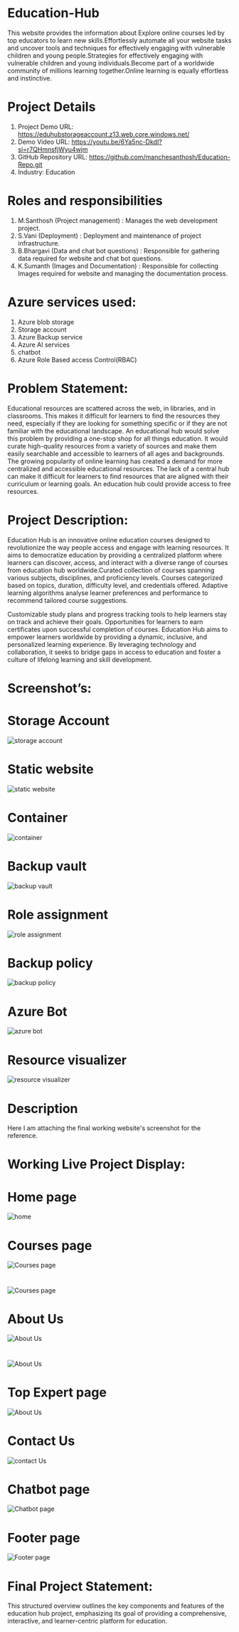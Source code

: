 # Education-Hub

This website provides the information about Explore online courses led by top educators to learn new skills.Effortlessly automate all your website tasks and uncover tools and techniques for effectively engaging with vulnerable children and young people.Strategies for effectively engaging with vulnerable children and young individuals.Become part of a worldwide community of millions learning together.Online learning is equally effortless and instinctive.

# Project Details
1. Project Demo URL: https://eduhubstorageaccount.z13.web.core.windows.net/
2. Demo Video URL: https://youtu.be/6Ya5nc-DkdI?si=r7QHmnsfjWyu4wjm
3. GitHub Repository URL: https://github.com/manchesanthosh/Education-Repo.git
4. Industry: Education
   
# Roles and responsibilities
1. M.Santhosh (Project management) : Manages the web development project.
2. S.Vani (Deployment) : Deployment and maintenance of project infrastructure.
3. B.Bhargavi (Data and chat bot questions) : Responsible for gathering data required for website and chat bot questions.
4. K.Sumanth (Images and Documentation) : Responsible for collecting Images required for website and managing the documentation process.
# Azure services used:
1. Azure blob storage
2. Storage account
3. Azure Backup service
4. Azure AI services
5. chatbot
6. Azure Role Based access Control(RBAC)
# Problem Statement:
Educational resources are scattered across the web, in libraries, and in classrooms. This makes it difficult for learners to find the resources they need, especially if they are looking for something specific or if they are not familiar with the educational landscape. An educational hub would solve this problem by providing a one-stop shop for all things education. It would curate high-quality resources from a variety of sources and make them easily searchable and accessible to learners of all ages and backgrounds.
The growing popularity of online learning has created a demand for more centralized and accessible educational resources. The lack of a central hub can make it difficult for learners to find resources that are aligned with their curriculum or learning goals.  An education hub could provide access to free resources.

# Project Description:
Education Hub is an innovative online education courses designed to revolutionize the way people access and engage with learning resources. It aims to democratize education by providing a centralized platform where learners can discover, access, and interact with a diverse range of courses from education hub worldwide.Curated collection of courses spanning various subjects, disciplines, and proficiency levels. Courses categorized based on topics, duration, difficulty level, and credentials offered. Adaptive learning algorithms analyse learner preferences and performance to recommend tailored course suggestions. 

Customizable study plans and progress tracking tools to help learners stay on track and achieve their goals. Opportunities for learners to earn certificates upon successful completion of courses. Education Hub aims to empower learners worldwide by providing a dynamic, inclusive, and personalized learning experience. By leveraging technology and collaboration, it seeks to bridge gaps in access to education and foster a culture of lifelong learning and skill development.


# Screenshot’s:
# Storage Account
![storage account](https://manchesanthosh.github.io/Education-Hub/storage.png)

# Static website
![static website](https://manchesanthosh.github.io/Education-Hub/staticpage.png)

# Container
![container](https://manchesanthosh.github.io/Education-Hub/container.png)

# Backup vault
![backup vault](https://manchesanthosh.github.io/Education-Hub/Backupvault.png)

# Role assignment
![role assignment](https://manchesanthosh.github.io/Education-Hub/Role%20Assignment.png)

# Backup policy
![backup policy](https://manchesanthosh.github.io/Education-Hub/Backup%20Policy.png)

# Azure Bot
![azure bot](https://manchesanthosh.github.io/Education-Hub/Azure%20Bot.png)

# Resource visualizer
![resource visualizer](https://manchesanthosh.github.io/Education-Hub/resourcevisualizer.png)

# Description
Here I am attaching the final working website's screenshot for the reference.

# Working Live Project Display:
# Home page
![home](https://manchesanthosh.github.io/Education-Hub/home.png)

# Courses page
![Courses page](https://manchesanthosh.github.io/Education-Hub/course1.png)

#
![Courses page](https://manchesanthosh.github.io/Education-Hub/course2.png)

# About Us
![About Us](https://manchesanthosh.github.io/Education-Hub/about1.png)

#
![About Us](https://manchesanthosh.github.io/Education-Hub/about2.png)

# Top Expert page
![About Us](https://manchesanthosh.github.io/Education-Hub/experts.png)

# Contact Us
![contact Us](https://manchesanthosh.github.io/Education-Hub/contact.png)

# Chatbot page
![Chatbot page](https://manchesanthosh.github.io/Education-Hub/chatbot.png)

# Footer page
![Footer page](https://manchesanthosh.github.io/Education-Hub/footer.png)


# Final Project Statement:
This structured overview outlines the key components and features of the education hub project, emphasizing its goal of providing a comprehensive, interactive, and learner-centric platform for education.

